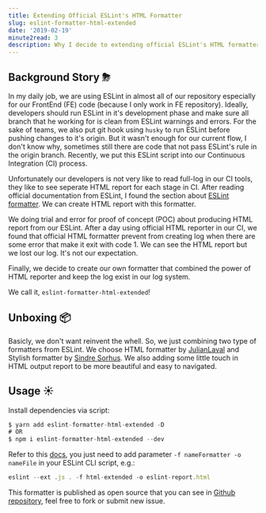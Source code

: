 ```yaml
---
title: Extending Official ESLint's HTML Formatter
slug: eslint-formatter-html-extended
date: '2019-02-19'
minute2read: 3
description: Why I decide to extending official ESLint's HTML formatter
---
```


## Background Story ⛈

In my daily job, we are using ESLint in almost all of our repository especially for our FrontEnd (FE) code (because I only work in FE repository). Ideally, developers should run ESLint in it's development phase and make sure all branch that he working for is clean from ESLint warnings and errors. For the sake of teams, we also put git hook using `husky` to run ESLint before pushing changes to it's origin. But it wasn't enough for our current flow, I don't know why, sometimes still there are code that not pass ESLint's rule in the origin branch. Recently, we put this ESLint script into our Continuous Integration (CI) process.

Unfortunately our developers is not very like to read full-log in our CI tools, they like to see seperate HTML report for each stage in CI. After reading official documentation from ESLint, I found the section about [ESLint formatter](https://eslint.org/docs/user-guide/formatters/). We can create HTML report with this formatter.

We doing trial and error for proof of concept (POC) about producing HTML report from our ESLint. After a day using official HTML reporter in our CI, we found that official HTML formatter prevent from creating log when there are some error that make it exit with code 1. We can see the HTML report but we lost our log. It's not our expectation.

Finally, we decide to create our own formatter that combined the power of HTML reporter and keep the log exist in our log system.

We call it, `eslint-formatter-html-extended`!

## Unboxing 📦

Basicly, we don't want reinvent the whell. So, we just combining two type of formatters from ESLint. We choose HTML formatter by [JulianLaval](https://github.com/JulianLaval) and Stylish formatter by [Sindre Sorhus](https://github.com/sindresorhus). We also adding some little touch in HTML output report to be more beautiful and easy to navigated.

## Usage ☀️

Install dependencies via script:

```javascript
$ yarn add eslint-formatter-html-extended -D
# OR
$ npm i eslint-formatter-html-extended --dev
```

Refer to this [docs](https://eslint.org/docs/user-guide/formatters/), you just need to add parameter `-f nameFormatter -o nameFile` in your ESLint CLI script, e.g.:

```javascript
eslint --ext .js . -f html-extended -o eslint-report.html
```

This formatter is published as open source that you can see in [Github repository](https://github.com/mazipan/eslint-formatter-html-extended), feel free to fork or submit new issue.